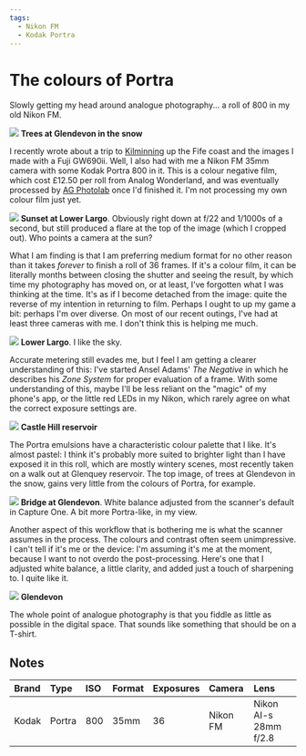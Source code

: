 ```yaml
---
tags:
  - Nikon FM
  - Kodak Portra
---
```

# The colours of Portra
Slowly getting my head around analogue photography... a roll of 800 in my old Nikon FM. 

![](/img/FM-Kodak-Portra-800-20210110_15053096.jpg)
**Trees at Glendevon in the snow**

I recently wrote about a trip to [Kilminning](/Stories/2020/2020-11-28-Kilminning/) up the Fife coast and the images I made with a Fuji GW690ii. Well, I also had with me a Nikon FM 35mm camera with some Kodak Portra 800 in it. This is a colour negative film, which cost £12.50 per roll from Analog Wonderland, and was eventually processed by [AG Photolab](https://www.ag-photolab.co.uk/) once I'd finished it. I'm not processing my own colour film just yet.

![](/img/FM-Kodak-Portra-800-20210110_14310009.jpg)
**Sunset at Lower Largo**. Obviously right down at f/22 and 1/1000s of a second, but still produced a flare at the top of the image (which I cropped out). Who points a camera at the sun?

What I am finding is that I am preferring medium format for no other reason than it takes *forever* to finish a roll of 36 frames. If it's a colour film, it can be literally months between closing the shutter and seeing the result, by which time my photography has moved on, or at least, I've forgotten what I was thinking at the time. It's as if I become detached from the image: quite the reverse of my intention in returning to film. Perhaps I ought to up my game a bit: perhaps I'm over diverse. On most of our recent outings, I've had at least three cameras with me. I don't think this is helping me much. 

![](/img/FM-Kodak-Portra-800-20210110_15094070.jpg)
**Lower Largo**. I like the sky.

Accurate metering still evades me, but I feel I am getting a clearer understanding of this: I've started Ansel Adams' *The Negative* in which he describes his *Zone System* for proper evaluation of a frame. With some understanding of this, maybe I'll be less reliant on the "magic" of my phone's app, or the little red LEDs in my Nikon, which rarely agree on what the correct exposure settings are.

![](/img/FM-Kodak-Portra-800-20210110_15155136.jpg)
**Castle Hill reservoir**

The Portra emulsions have a characteristic colour palette that I like. It's almost pastel: I think it's probably more suited to brighter light than I have exposed it in this roll, which are mostly wintery scenes, most recently taken on a walk out at Glenquey reservoir. The top image, of trees at Glendevon in the snow, gains very little from the colours of Portra, for example.

![](/img/FM-Kodak-Portra-800-20210110_15195895.jpg)
**Bridge at Glendevon**. White balance adjusted from the scanner's default in Capture One. A bit more Portra-like, in my view.

Another aspect of this workflow that is bothering me is what the scanner assumes in the process. The colours and contrast often seem unimpressive. I can't tell if it's me or the device: I'm assuming it's me at the moment, because I want to not overdo the post-processing. Here's one that I adjusted white balance, a little clarity, and added just a touch of sharpening to. I quite like it.

![](/img/FM-Kodak-Portra-800-20210110_15350082.jpg)
**Glendevon**

The whole point of analogue photography is that you fiddle as little as possible in the digital space. That sounds like something that should be on a T-shirt.

## Notes

Brand|Type|ISO|Format|Exposures|Camera|Lens
:----|:---|:--|:-----|:--------|:-----|:----
Kodak|Portra|800|35mm|36|Nikon FM|Nikon AI-s 28mm f/2.8 


